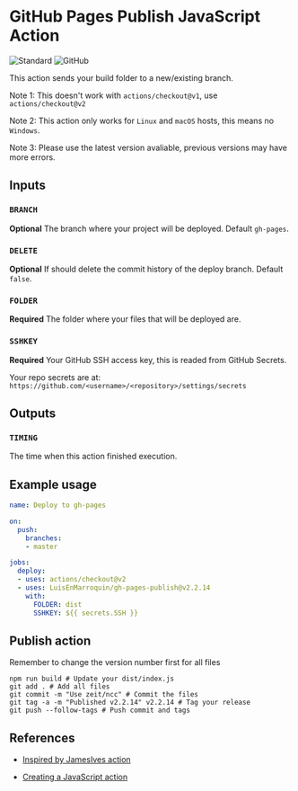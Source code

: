 # GitHub Pages Publish JavaScript Action

![Standard](https://img.shields.io/badge/code_style-standard-brightgreen.svg)
![GitHub](https://github.com/LuisEnMarroquin/gh-pages-publish/workflows/Testing/badge.svg)

This action sends your build folder to a new/existing branch.

Note 1: This doesn't work with `actions/checkout@v1`, use `actions/checkout@v2`

Note 2: This action only works for `Linux` and `macOS` hosts, this means no `Windows`.

Note 3: Please use the latest version avaliable, previous versions may have more errors.

## Inputs

### `BRANCH`

**Optional** The branch where your project will be deployed. Default `gh-pages`.

### `DELETE`

**Optional** If should delete the commit history of the deploy branch. Default `false`.

### `FOLDER`

**Required** The folder where your files that will be deployed are.

### `SSHKEY`

**Required** Your GitHub SSH access key, this is readed from GitHub Secrets.

Your repo secrets are at: `https://github.com/<username>/<repository>/settings/secrets`

## Outputs

### `TIMING`

The time when this action finished execution.

## Example usage

```yml
name: Deploy to gh-pages

on:
  push:
    branches:
    - master

jobs:
  deploy:
  - uses: actions/checkout@v2
  - uses: LuisEnMarroquin/gh-pages-publish@v2.2.14
    with:
      FOLDER: dist
      SSHKEY: ${{ secrets.SSH }}
```

## Publish action

Remember to change the version number first for all files

```shell
npm run build # Update your dist/index.js
git add . # Add all files
git commit -m "Use zeit/ncc" # Commit the files
git tag -a -m "Published v2.2.14" v2.2.14 # Tag your release
git push --follow-tags # Push commit and tags
```

## References

* [Inspired by JamesIves action](https://github.com/JamesIves/github-pages-deploy-action)

* [Creating a JavaScript action](https://docs.github.com/en/actions/creating-actions/creating-a-javascript-action)
